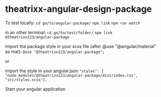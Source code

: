 # theatrixx-angular-design-package

To test locally:
`cd go/to/angular-package/`
`npm link`
`npm run watch`

in an other terminal:
`cd go/to/test/folder/`
`npm link @theatrixx123/angular-package`

import the package style in your scss file (after @use "@angular/material" as mat):
`@use "@theatrixx123/angular-package";`

or

import the style in your angular.json
`"styles": [ "node_modules/@theatrixx123/angular-package/dist/index.css", "src/styles.scss"],`

Start your angular application
